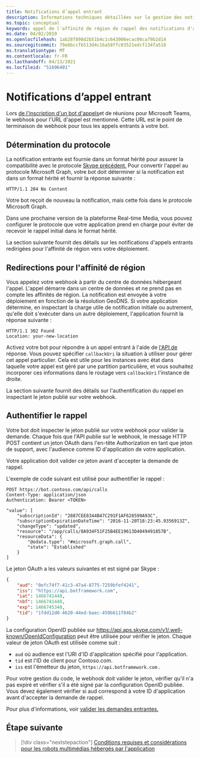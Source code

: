 ```yaml
---
title: Notifications d’appel entrant
description: Informations techniques détaillées sur la gestion des notifications des appels entrants
ms.topic: conceptual
keywords: appel de l'affinité de région de rappel des notifications d'appel
ms.date: 04/02/2019
ms.openlocfilehash: 1ab28f898d2b51b4c1c643006ecac06ca79b2d14
ms.sourcegitcommit: 79e6bccfb513d4c16a58ffc03521edcf134fa518
ms.translationtype: MT
ms.contentlocale: fr-FR
ms.lasthandoff: 04/13/2021
ms.locfileid: "51696401"
---
```

# <a name="incoming-call-notifications"></a>Notifications d’appel entrant

Lors [de l'inscription d'un bot d'appels](./registering-calling-bot.md#create-new-bot-or-add-calling-capabilities)et de réunions pour Microsoft Teams, le webhook pour l'URL d'appel est mentionné. Cette URL est le point de terminaison de webhook pour tous les appels entrants à votre bot.

## <a name="protocol-determination"></a>Détermination du protocole

La notification entrante est fournie dans un format hérité pour assurer la compatibilité avec le protocole [Skype précédent.](/azure/bot-service/dotnet/bot-builder-dotnet-real-time-media-concepts?view=azure-bot-service-3.0&preserve-view=true) Pour convertir l'appel au protocole Microsoft Graph, votre bot doit déterminer si la notification est dans un format hérité et fournir la réponse suivante :

```http
HTTP/1.1 204 No Content
```

Votre bot reçoit de nouveau la notification, mais cette fois dans le protocole Microsoft Graph.

Dans une prochaine version de la plateforme Real-time Media, vous pouvez configurer le protocole que votre application prend en charge pour éviter de recevoir le rappel initial dans le format hérité.

La section suivante fournit des détails sur les notifications d'appels entrants redirigées pour l'affinité de région vers votre déploiement.

## <a name="redirects-for-region-affinity"></a>Redirections pour l'affinité de région

Vous appelez votre webhook à partir du centre de données hébergeant l'appel. L'appel démarre dans un centre de données et ne prend pas en compte les affinités de région. La notification est envoyée à votre déploiement en fonction de la résolution GeoDNS. Si votre application détermine, en inspectant la charge utile de notification initiale ou autrement, qu'elle doit s'exécuter dans un autre déploiement, l'application fournit la réponse suivante :

```http
HTTP/1.1 302 Found
Location: your-new-location
```

Activez votre bot pour répondre à un appel entrant à l'aide de [l'API de](https://developer.microsoft.com/graph/docs/api-reference/beta/api/call_answer) réponse. Vous pouvez spécifier `callbackUri` la situation à utiliser pour gérer cet appel particulier. Cela est utile pour les instances avec état dans laquelle votre appel est géré par une partition particulière, et vous souhaitez incorporer ces informations dans le routage vers `callbackUri` l'instance de droite.

La section suivante fournit des détails sur l'authentification du rappel en inspectant le jeton publié sur votre webhook.

## <a name="authenticate-the-callback"></a>Authentifier le rappel

Votre bot doit inspecter le jeton publié sur votre webhook pour valider la demande. Chaque fois que l'API publie sur le webhook, le message HTTP POST contient un jeton OAuth dans l'en-tête Authorization en tant que jeton de support, avec l'audience comme ID d'application de votre application.

Votre application doit valider ce jeton avant d'accepter la demande de rappel.

L'exemple de code suivant est utilisé pour authentifier le rappel :

```http
POST https://bot.contoso.com/api/calls
Content-Type: application/json
Authentication: Bearer <TOKEN>

"value": [
    "subscriptionId": "2887CEE8344B47C291F1AF628599A93C",
    "subscriptionExpirationDateTime": "2016-11-20T18:23:45.9356913Z",
    "changeType": "updated",
    "resource": "/app/calls/8A934F51F25B4EE19613D4049491857B",
    "resourceData": {
        "@odata.type": "#microsoft.graph.call",
        "state": "Established"
    }
]
```

Le jeton OAuth a les valeurs suivantes et est signé par Skype :

```json
{
    "aud": "0efc74f7-41c3-47a4-8775-7259bfef4241",
    "iss": "https://api.botframework.com",
    "iat": 1466741440,
    "nbf": 1466741440,
    "exp": 1466745340,
    "tid": "1fdd12d0-4620-44ed-baec-459b611f84b2"
}
```

La configuration OpenID publiée sur <https://api.aps.skype.com/v1/.well-known/OpenIdConfiguration> peut être utilisée pour vérifier le jeton. Chaque valeur de jeton OAuth est utilisée comme suit :

* `aud` où audience est l'URI d'ID d'application spécifié pour l'application.
* `tid` est l'ID de client pour Contoso.com.
* `iss` est l'émetteur du jeton, `https://api.botframework.com` .

Pour votre gestion du code, le webhook doit valider le jeton, vérifier qu'il n'a pas expiré et vérifier s'il a été signé par la configuration OpenID publiée. Vous devez également vérifier si aud correspond à votre ID d'application avant d'accepter la demande de rappel.

Pour plus d'informations, voir [valider les demandes entrantes.](https://github.com/microsoftgraph/microsoft-graph-comms-samples/blob/master/Samples/Common/Sample.Common/Authentication/AuthenticationProvider.cs)

## <a name="next-step"></a>Étape suivante

> [!div class="nextstepaction"]
> [Conditions requises et considérations pour les robots multimédias hébergés par l'application](~/bots/calls-and-meetings/requirements-considerations-application-hosted-media-bots.md)
